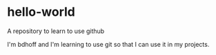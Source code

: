 # hello-world
A repository to learn to use github

I'm bdhoff and I'm learning to use git so that I can use it in my projects.
